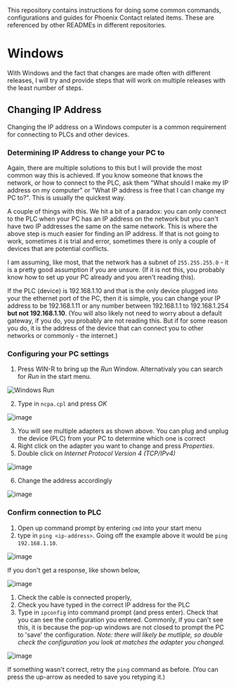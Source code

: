 This repository contains instructions for doing some common commands, configurations and guides for Phoenix Contact related items. These are referenced by other READMEs in different repositories.

# Windows
With Windows and the fact that changes are made often with different releases, I will try and provide steps that will work on multiple releases with the least number of steps.
## Changing IP Address
Changing the IP address on a Windows computer is a common requirement for connecting to PLCs and other devices.
### Determining IP Address to change your PC to
Again, there are multiple solutions to this but I will provide the most common way this is achieved. If you know someone that knows the network, or how to connect to the PLC, ask them "What should I make my IP address on my computer" or "What IP address is free that I can change my PC to?". This is usually the quickest way.

A couple of things with this. We hit a bit of a paradox: you can only connect to the PLC when your PC has an IP address on the network but you can't have two IP addresses the same on the same network. This is where the above step is much easier for finding an IP address. If that is not going to work, sometimes it is trial and error, 
sometimes there is only a couple of devices that are potential conflicts.

I am assuming, like most, that the network has a subnet of `255.255.255.0` - it is a pretty good assumption if you are unsure. (If it is not this, you probably know how to set up your PC already and you aren't reading this).

If the PLC (device) is 192.168.1.10 and that is the only device plugged into your the ethernet port of the PC, then it is simple, you can change your IP address to be 192.168.1.11 or any number between 192.168.1.1 to 192.168.1.254 __but not 192.168.1.10__. (You will also likely not need to worry about a default gateway, if you do, you probably are not reading this. But if for some reason you do, it is the address of the device that can connect you to other networks or commonly - the internet.)
### Configuring your PC settings
1. Press WIN-R to bring up the _Run_ Window. Alternativaly you can search for _Run_ in the start menu.

![Windows Run](https://github.com/user-attachments/assets/acc73218-2f87-4992-bd30-809487185ed0)

2. Type in `ncpa.cpl` and press _OK_

![image](https://github.com/user-attachments/assets/4c8cb07c-1023-4a8b-b0fa-bc75c275c2ed)

3. You will see multiple adapters as shown above. You can plug and unplug the device (PLC) from your PC to determine which one is correct
4. Right click on the adapter you want to change and press _Properties_.
5. Double click on _Internet Protocol Version 4 (TCP/IPv4)_

![image](https://github.com/user-attachments/assets/9d3a5c20-24c4-4f41-b7c6-b65361724fda)

6. Change the address accordingly

![image](https://github.com/user-attachments/assets/135ab923-0d8c-4568-b571-57561278d3f7)

### Confirm connection to PLC
1. Open up command prompt by entering `cmd` into your start menu
2. type in `ping <ip-address>`. Going off the example above it would be `ping 192.168.1.10`.

![image](https://github.com/user-attachments/assets/c2b5424c-5860-46af-8f37-b2738765bf6b)

If you don't get a response, like shown below, 

![image](https://github.com/user-attachments/assets/b7d2d0da-b6a9-4812-9e12-7016660567a9)

1. Check the cable is connected properly,
2. Check you have typed in the correct IP address for the PLC
3. Type in `ipconfig` into command prompt (and press enter). Check that you can see the configuration you entered. Commonly, if you can't see this, it is because the pop-up windows are not closed to prompt the PC to 'save' the configuration. _Note: there will likely be mutliple, so double check the configuration you look at matches the adapter you changed._

![image](https://github.com/user-attachments/assets/6ceda48d-e55c-4107-8318-9fade3c4cad7)

If something wasn't correct, retry the `ping` command as before. (You can press the up-arrow as needed to save you retyping it.)
